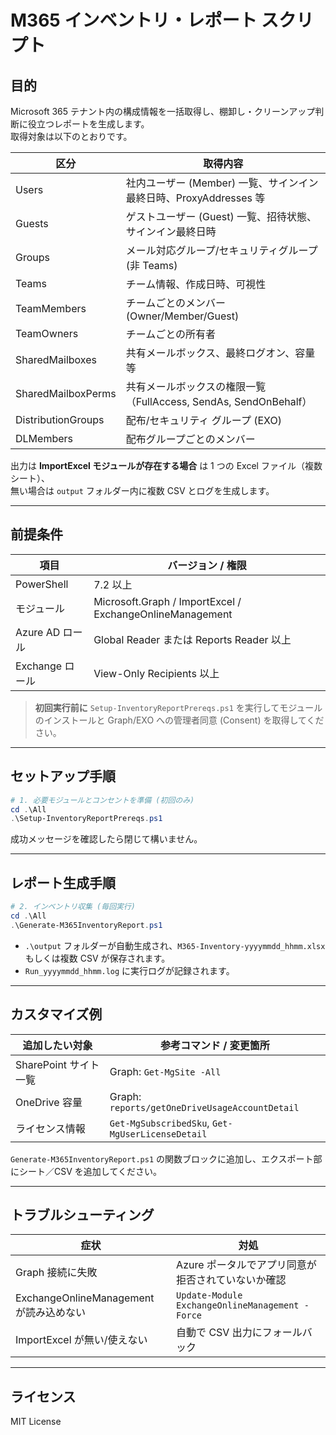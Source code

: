 # M365 インベントリ・レポート スクリプト

## 目的  
Microsoft 365 テナント内の構成情報を一括取得し、棚卸し・クリーンアップ判断に役立つレポートを生成します。  
取得対象は以下のとおりです。

| 区分 | 取得内容 |
|------|----------|
| Users | 社内ユーザー (Member) 一覧、サインイン最終日時、ProxyAddresses 等 |
| Guests | ゲストユーザー (Guest) 一覧、招待状態、サインイン最終日時 |
| Groups | メール対応グループ/セキュリティグループ (非 Teams) |
| Teams | チーム情報、作成日時、可視性 |
| TeamMembers | チームごとのメンバー (Owner/Member/Guest) |
| TeamOwners | チームごとの所有者 |
| SharedMailboxes | 共有メールボックス、最終ログオン、容量 等 |
| SharedMailboxPerms | 共有メールボックスの権限一覧（FullAccess, SendAs, SendOnBehalf） |
| DistributionGroups | 配布/セキュリティ グループ (EXO) |
| DLMembers | 配布グループごとのメンバー |

出力は **ImportExcel モジュールが存在する場合** は 1 つの Excel ファイル（複数シート）、  
無い場合は `output` フォルダー内に複数 CSV とログを生成します。

---

## 前提条件

| 項目 | バージョン / 権限 |
|------|------------------|
| PowerShell | 7.2 以上 |
| モジュール | Microsoft.Graph / ImportExcel / ExchangeOnlineManagement |
| Azure AD ロール | Global Reader または Reports Reader 以上 |
| Exchange ロール | View-Only Recipients 以上 |

> **初回実行前に** `Setup-InventoryReportPrereqs.ps1` を実行してモジュールのインストールと Graph/EXO への管理者同意 (Consent) を取得してください。

---

## セットアップ手順

```powershell
# 1. 必要モジュールとコンセントを準備 (初回のみ)
cd .\All
.\Setup-InventoryReportPrereqs.ps1
```

成功メッセージを確認したら閉じて構いません。

---

## レポート生成手順

```powershell
# 2. インベントリ収集 (毎回実行)
cd .\All
.\Generate-M365InventoryReport.ps1
```

- `.\output` フォルダーが自動生成され、`M365-Inventory-yyyymmdd_hhmm.xlsx` もしくは複数 CSV が保存されます。  
- `Run_yyyymmdd_hhmm.log` に実行ログが記録されます。  

---

## カスタマイズ例

| 追加したい対象 | 参考コマンド / 変更箇所 |
|---------------|-------------------------|
| SharePoint サイト一覧 | Graph: `Get-MgSite -All` |
| OneDrive 容量 | Graph: `reports/getOneDriveUsageAccountDetail` |
| ライセンス情報 | `Get-MgSubscribedSku`, `Get-MgUserLicenseDetail` |

`Generate-M365InventoryReport.ps1` の関数ブロックに追加し、エクスポート部にシート／CSV を追加してください。

---

## トラブルシューティング

| 症状 | 対処 |
|------|------|
| Graph 接続に失敗 | Azure ポータルでアプリ同意が拒否されていないか確認 |
| ExchangeOnlineManagement が読み込めない | `Update-Module ExchangeOnlineManagement -Force` |
| ImportExcel が無い/使えない | 自動で CSV 出力にフォールバック |

---

## ライセンス
MIT License
